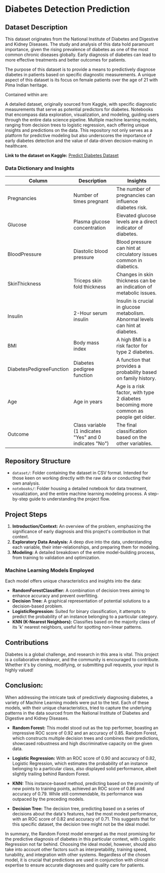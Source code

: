 # Diabetes Detection Prediction

## Dataset Description

This dataset originates from the National Institute of Diabetes and Digestive and Kidney Diseases. The study and analysis of this data hold paramount importance, given the rising prevalence of diabetes as one of the most common chronic diseases globally. Early diagnosis of diabetes can lead to more effective treatments and better outcomes for patients.

The purpose of this dataset is to provide a means to predictively diagnose diabetes in patients based on specific diagnostic measurements. A unique aspect of this dataset is its focus on female patients over the age of 21 with Pima Indian heritage.

Contained within are:

A detailed dataset, originally sourced from Kaggle, with specific diagnostic measurements that serve as potential predictors for diabetes.
Notebooks that encompass data exploration, visualization, and modeling, guiding users through the entire data science pipeline.
Multiple machine learning models, ranging from decision trees to logistic regression, each offering unique insights and predictions on the data.
This repository not only serves as a platform for predictive modeling but also underscores the importance of early diabetes detection and the value of data-driven decision-making in healthcare.

**Link to the dataset on Kaggle:** [Predict Diabetes Dataset](https://www.kaggle.com/datasets/whenamancodes/predict-diabities)

### Data Dictionary and Insights

| Column                      | Description                                        | Insights |
|-----------------------------|----------------------------------------------------|----------|
| Pregnancies                 | Number of times pregnant                           | The number of pregnancies can influence diabetes risk. |
| Glucose                     | Plasma glucose concentration                       | Elevated glucose levels are a direct indicator of diabetes. |
| BloodPressure               | Diastolic blood pressure                           | Blood pressure can hint at circulatory issues common in diabetics. |
| SkinThickness               | Triceps skin fold thickness                        | Changes in skin thickness can be an indication of metabolic issues. |
| Insulin                     | 2-Hour serum insulin                               | Insulin is crucial in glucose metabolism. Abnormal levels can hint at diabetes. |
| BMI                         | Body mass index                                    | A high BMI is a risk factor for type 2 diabetes. |
| DiabetesPedigreeFunction    | Diabetes pedigree function                          | A function that provides a probability based on family history. |
| Age                         | Age in years                                       | Age is a risk factor, with type 2 diabetes becoming more common as people get older. |
| Outcome                     | Class variable (1 indicates "Yes" and 0 indicates "No") | The final classification based on the other variables. |

## Repository Structure

- `dataset/`: Folder containing the dataset in CSV format. Intended for those keen on working directly with the raw data or conducting their own analysis.
- `notebooks/`: Folder housing a detailed notebook for data treatment, visualization, and the entire machine learning modeling process. A step-by-step guide to understanding the project flow.

## Project Steps

1. **Introduction/Context:** An overview of the problem, emphasizing the significance of early diagnosis and this project's contribution in that context.
2. **Exploratory Data Analysis:** A deep dive into the data, understanding each variable, their inter-relationships, and preparing them for modeling.
3. **Modeling:** A detailed breakdown of the entire model-building process, from training to validation and optimization.

### Machine Learning Models Employed

Each model offers unique characteristics and insights into the data:

- **RandomForestClassifier:** A combination of decision trees aiming to enhance accuracy and prevent overfitting.
- **Decision Tree:** A graphical representation of potential solutions to a decision-based problem.
- **LogisticRegression:** Suited for binary classification, it attempts to predict the probability of an instance belonging to a particular category.
- **KNN (K-Nearest Neighbors):** Classifies based on the majority class of its 'k' nearest neighbors, useful for spotting non-linear patterns.

## Contributions

Diabetes is a global challenge, and research in this area is vital. This project is a collaborative endeavor, and the community is encouraged to contribute. Whether it's by cloning, modifying, or submitting pull requests, your input is highly valued!


## Conclusion:

When addressing the intricate task of predictively diagnosing diabetes, a variety of Machine Learning models were put to the test. Each of these models, with their unique characteristics, tried to capture the underlying patterns in the data sourced from the National Institute of Diabetes and Digestive and Kidney Diseases.

- **Random Forest:** This model stood out as the top performer, boasting an impressive ROC score of 0.92 and an accuracy of 0.85. Random Forest, which constructs multiple decision trees and combines their predictions, showcased robustness and high discriminative capacity on the given data.

- **Logistic Regression:** With an ROC score of 0.90 and accuracy of 0.82, Logistic Regression, which estimates the probability of an instance belonging to a particular class, also displayed solid performance, albeit slightly trailing behind Random Forest.

- **KNN:** This instance-based method, predicting based on the proximity of new points to training points, achieved an ROC score of 0.86 and accuracy of 0.79. While still commendable, its performance was outpaced by the preceding models.

- **Decision Tree:** The decision tree, predicting based on a series of decisions about the data's features, had the most modest performance, with an ROC score of 0.82 and accuracy of 0.71. This suggests that for this specific dataset, the decision tree might not be the ideal model.

In summary, the Random Forest model emerged as the most promising for the predictive diagnosis of diabetes in this particular context, with Logistic Regression not far behind. Choosing the ideal model, however, should also take into account other factors such as interpretability, training speed, tunability, and integration with other systems. Regardless of the chosen model, it is crucial that predictions are used in conjunction with clinical expertise to ensure accurate diagnoses and quality care for patients.

